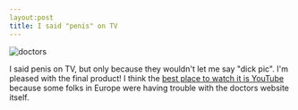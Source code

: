 ```yaml
---
layout:post
title: I said "penis" on TV 
---
```


![doctors](/images/doctors.png)

I said penis on TV, but only because they wouldn't let me say "dick pic". I'm pleased with the final product! I think the [best place to watch it is YouTube](https://m.youtube.com/watch?v=DWq6w4UX6rU) because some folks in Europe were having trouble with the doctors website itself.

